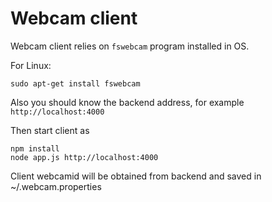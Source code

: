 # Webcam client

Webcam client relies on `fswebcam` program installed in OS.

For Linux:
```
sudo apt-get install fswebcam
```

Also you should know the backend address, for example `http://localhost:4000`

Then start client as
```
npm install
node app.js http://localhost:4000
```

Client webcamid will be obtained from backend and saved in ~/.webcam.properties



